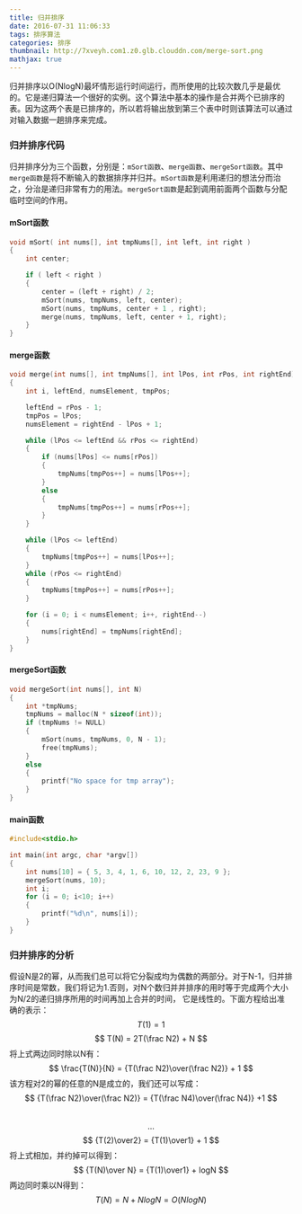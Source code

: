 ```yaml
---
title: 归并排序
date: 2016-07-31 11:06:33
tags: 排序算法
categories: 排序
thumbnail: http://7xveyh.com1.z0.glb.clouddn.com/merge-sort.png
mathjax: true
---
```

归并排序以O(NlogN)最坏情形运行时间运行，而所使用的比较次数几乎是最优的。它是递归算法一个很好的实例。<!--more-->这个算法中基本的操作是合并两个已排序的表。因为这两个表是已排序的，所以若将输出放到第三个表中时则该算法可以通过对输入数据一趟排序来完成。
### 归并排序代码
归并排序分为三个函数，分别是：`mSort函数`、`merge函数`、`mergeSort函数`。其中`merge函数`是将不断输入的数据排序并归并。`mSort函数`是利用递归的想法分而治之，分治是递归非常有力的用法。`mergeSort函数`是起到调用前面两个函数与分配临时空间的作用。
#### mSort函数
```c
void mSort( int nums[], int tmpNums[], int left, int right )
{
	int center;

	if ( left < right )
	{
		center = (left + right) / 2;
		mSort(nums, tmpNums, left, center);
		mSort(nums, tmpNums, center + 1 , right);
		merge(nums, tmpNums, left, center + 1, right);
	}
}
```
#### merge函数
```c
void merge(int nums[], int tmpNums[], int lPos, int rPos, int rightEnd)
{
	int i, leftEnd, numsElement, tmpPos;

	leftEnd = rPos - 1;
	tmpPos = lPos;
	numsElement = rightEnd - lPos + 1;

	while (lPos <= leftEnd && rPos <= rightEnd)
	{
		if (nums[lPos] <= nums[rPos])
		{
			tmpNums[tmpPos++] = nums[lPos++];
		}
		else
		{
			tmpNums[tmpPos++] = nums[rPos++];
		}
	}

	while (lPos <= leftEnd)
	{
		tmpNums[tmpPos++] = nums[lPos++];
	}
	while (rPos <= rightEnd)
	{
		tmpNums[tmpPos++] = nums[rPos++];
	}

	for (i = 0; i < numsElement; i++, rightEnd--)
	{
		nums[rightEnd] = tmpNums[rightEnd];
	}
}
```
#### mergeSort函数
```c
void mergeSort(int nums[], int N)
{
	int *tmpNums;
	tmpNums = malloc(N * sizeof(int));
	if (tmpNums != NULL)
	{
		mSort(nums, tmpNums, 0, N - 1);
		free(tmpNums);
	}
	else
	{
		printf("No space for tmp array");
	}
}
```
#### main函数
```c
#include<stdio.h>

int main(int argc, char *argv[])
{
	int nums[10] = { 5, 3, 4, 1, 6, 10, 12, 2, 23, 9 };
	mergeSort(nums, 10);
	int i;
	for (i = 0; i<10; i++)
	{
		printf("%d\n", nums[i]);
	}
}
```
### 归并排序的分析
假设N是2的幂，从而我们总可以将它分裂成均为偶数的两部分。对于N-1，归并排序时间是常数，我们将记为1.否则，对N个数归并并排序的用时等于完成两个大小为N/2的递归排序所用的时间再加上合并的时间， 它是线性的。下面方程给出准确的表示：
$$ T(1) = 1 $$
$$ T(N) = 2T(\frac N2) + N $$
将上式两边同时除以N有：
$$ \frac{T(N)}{N} = {T(\frac N2)\over(\frac N2)} + 1 $$ 
该方程对2的幂的任意的N是成立的，我们还可以写成：
$$ {T(\frac N2)\over(\frac N2)} = {T(\frac N4)\over(\frac N4)} +1 $$  
$$ .
.
.$$ 
$$ {T(2)\over2} = {T(1)\over1} + 1 $$ 
将上式相加，并约掉可以得到：
$$ {T(N)\over N} = {T(1)\over1} + logN $$ 
两边同时乘以N得到：
$$ T(N) = N + NlogN = O(NlogN) $$ 
